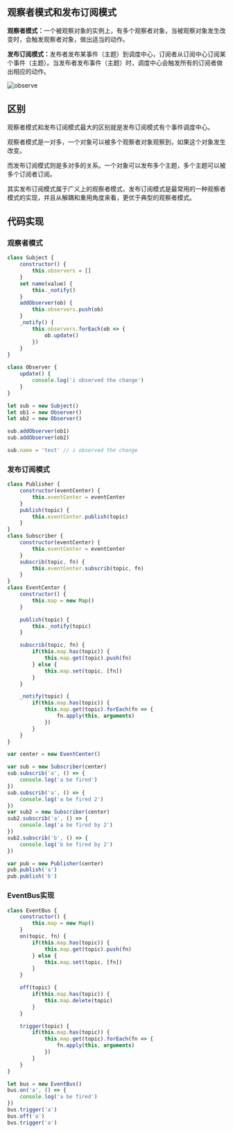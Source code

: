 ## 观察者模式和发布订阅模式

<b>观察者模式：</b>一个被观察对象的实例上，有多个观察者对象，当被观察对象发生改变时，会触发观察者对象，做出适当的动作。

<b>发布订阅模式：</b>发布者发布某事件（主题）到调度中心，订阅者从订阅中心订阅某个事件（主题）。当发布者发布事件（主题）时，调度中心会触发所有的订阅者做出相应的动作。

![observe](http://cdn.lishuxue.site/Observe.png)

## 区别
观察者模式和发布订阅模式最大的区别就是发布订阅模式有个事件调度中心。

观察者模式是一对多，一个对象可以被多个观察者对象观察到，如果这个对象发生改变。

而发布订阅模式则是多对多的关系。一个对象可以发布多个主题，多个主题可以被多个订阅者订阅。

其实发布订阅模式属于广义上的观察者模式，发布订阅模式是最常用的一种观察者模式的实现，并且从解耦和重用角度来看，更优于典型的观察者模式。

## 代码实现

### 观察者模式
```js
class Subject {
    constructor() {
        this.observers = []
    }
    set name(value) {
        this._notify()
    }
    addObserver(ob) {
        this.observers.push(ob)
    }
    _notify() {
        this.observers.forEach(ob => {
            ob.update()
        })
    }
}

class Observer {
    update() {
        console.log('i observed the change')
    }
}

let sub = new Subject()
let ob1 = new Observer()
let ob2 = new Observer()

sub.addObserver(ob1)
sub.addObserver(ob2)

sub.name = 'test' // i observed the change
```

### 发布订阅模式
```js
class Publisher {
    constructor(eventCenter) {
        this.eventCenter = eventCenter
    }
    publish(topic) {
        this.eventCenter.publish(topic)
    }
}
class Subscriber {
    constructor(eventCenter) {
        this.eventCenter = eventCenter
    }
    subscrib(topic, fn) {
        this.eventCenter.subscrib(topic, fn)
    }
}
class EventCenter {
    constructor() {
        this.map = new Map()
    }

    publish(topic) {
        this._notify(topic)
    }

    subscrib(topic, fn) {
        if(this.map.has(topic)) {
            this.map.get(topic).push(fn)
        } else {
            this.map.set(topic, [fn])
        }
    }

    _notify(topic) {
        if(this.map.has(topic)) {
            this.map.get(topic).forEach(fn => {
                fn.apply(this, arguments)
            })
        }
    }
}

var center = new EventCenter()

var sub = new Subscriber(center)
sub.subscrib('a', () => {
    console.log('a be fired')
})
sub.subscrib('a', () => {
    console.log('a be fired 2')
})
var sub2 = new Subscriber(center)
sub2.subscrib('a', () => {
    console.log('a be fired by 2')
})
sub2.subscrib('b', () => {
    console.log('b be fired by 2')
})

var pub = new Publisher(center)
pub.publish('a')
pub.publish('b')
```

### EventBus实现
```js
class EventBus {
    constructor() {
        this.map = new Map()
    }
    on(topic, fn) {
        if(this.map.has(topic)) {
            this.map.get(topic).push(fn)
        } else {
            this.map.set(topic, [fn])
        }
    }

    off(topic) {
        if(this.map.has(topic)) {
            this.map.delete(topic)
        } 
    }

    trigger(topic) {
        if(this.map.has(topic)) {
            this.map.get(topic).forEach(fn => {
                fn.apply(this, arguments)
            })
        } 
    }
}

let bus = new EventBus()
bus.on('a', () => {
    console.log('a be fired')
})
bus.trigger('a')
bus.off('a')
bus.trigger('a')
```
